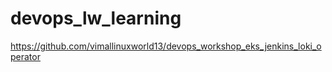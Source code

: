 # devops_lw_learning


https://github.com/vimallinuxworld13/devops_workshop_eks_jenkins_loki_operator
